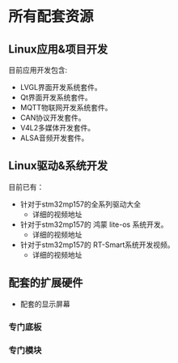 # 所有配套资源
    
## Linux应用&项目开发
目前应用开发包含:

- LVGL界面开发系统套件。
- Qt界面开发系统套件。
- MQTT物联网开发系统套件。
- CAN协议开发套件。
- V4L2多媒体开发套件。
- ALSA音频开发套件。

## Linux驱动&系统开发
目前已有：

- 针对于stm32mp157的全系列驱动大全
    - 详细的视频地址
- 针对于stm32mp157的 鸿蒙 lite-os 系统开发。
    - 详细的视频地址
- 针对于stm32mp157的 RT-Smart系统开发视频。
    - 详细的视频地址

## 配套的扩展硬件
- 配套的显示屏幕

### 专门底板


### 专门模块